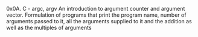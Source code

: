 0x0A. C - argc, argv
An introduction to argument counter and argument vector. 
Formulation of programs that print the program name, number of arguments passed to it, all the arguments supplied to it and the addition as well as the multiples of arguments
